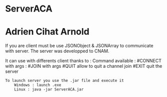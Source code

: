 # ServerACA
# Adrien Cihat Arnold

If you are client must be use JSONObject & JSONArray to communicate with server. 
The server was developped to CNAM. 

It can use with differents client thanks to :
	Command available : 
	#CONNECT with args : <IP adress> <nickname>
	#JOIN with args <channelName>
	#QUIT allow to quit a channel join
	#EXIT quit the server
	
	To launch server you use the .jar file and execute it
		Windows : launch .exe
		Linux : java -jar ServerACA.jar
